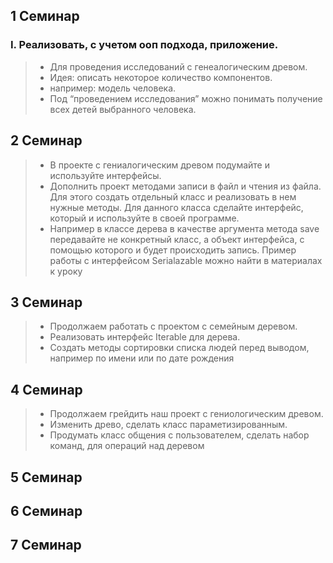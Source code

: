 ## 1 Семинар
### I. Реализовать, с учетом ооп подхода, приложение.
> - Для проведения исследований с генеалогическим древом.
> - Идея: описать некоторое количество компонентов.
> - например:
модель человека.
> - Под “проведением исследования” можно понимать получение всех детей выбранного человека.


## 2 Семинар 
> - В проекте с гениалогическим древом подумайте и используйте интерфейсы.
> - Дополнить проект методами записи в файл и чтения из файла.
    Для этого создать отдельный класс и реализовать в нем нужные методы. Для данного класса сделайте интерфейс, который и используйте в своей программе. 
> - Например в классе дерева в качестве аргумента метода save передавайте не конкретный класс, а объект интерфейса, с помощью которого и будет происходить запись. Пример работы с интерфейсом Serialazable можно найти в материалах к уроку
## 3 Семинар 
> - Продолжаем работать с проектом с семейным деревом.
> - Реализовать интерфейс Iterable для дерева.
> - Создать методы сортировки списка людей перед выводом, например по имени или по дате рождения
## 4 Семинар 
> - Продолжаем грейдить наш проект с гениологическим древом. 
> - Изменить древо, сделать класс параметизированным. 
> - Продумать класс общения с пользователем, сделать набор команд, для операций над деревом
## 5 Семинар

## 6 Семинар

## 7 Семинар